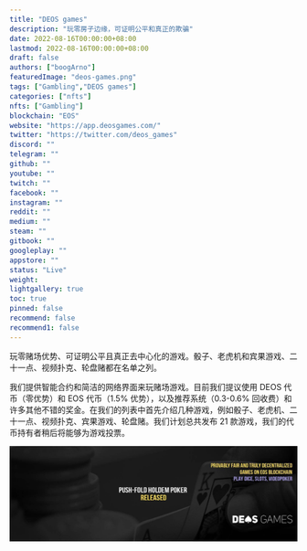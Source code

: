 ```yaml
---
title: "DEOS games"
description: "玩零房子边缘，可证明公平和真正的欺骗"
date: 2022-08-16T00:00:00+08:00
lastmod: 2022-08-16T00:00:00+08:00
draft: false
authors: ["boogArno"]
featuredImage: "deos-games.png"
tags: ["Gambling","DEOS games"]
categories: ["nfts"]
nfts: ["Gambling"]
blockchain: "EOS"
website: "https://app.deosgames.com/"
twitter: "https://twitter.com/deos_games"
discord: ""
telegram: ""
github: ""
youtube: ""
twitch: ""
facebook: ""
instagram: ""
reddit: ""
medium: ""
steam: ""
gitbook: ""
googleplay: ""
appstore: ""
status: "Live"
weight: 
lightgallery: true
toc: true
pinned: false
recommend: false
recommend1: false
---
```

玩零赌场优势、可证明公平且真正去中心化的游戏。骰子、老虎机和宾果游戏、二十一点、视频扑克、轮盘赌都在名单之列。

我们提供智能合约和简洁的网络界面来玩赌场游戏。目前我们提议使用 DEOS 代币（零优势）和 EOS 代币（1.5% 优势），以及推荐系统（0.3-0.6% 回收费）和许多其他不错的奖金。在我们的列表中首先介绍几种游戏，例如骰子、老虎机、二十一点、视频扑克、宾果游戏、轮盘赌。我们计划总共发布 21 款游戏，我们的代币持有者稍后将能够为游戏投票。

![1500x500](1500x500.jpg)
